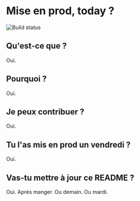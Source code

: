 # Mise en prod, today ?
![Build status](http://phpci.poni.fr/build-status/image/1)

## Qu'est-ce que ?

Oui.

## Pourquoi ?

Oui.

## Je peux contribuer ? 

Oui.

## Tu l'as mis en prod un vendredi ?

Oui.


## Vas-tu mettre à jour ce README ?

Oui.
Après manger. Ou demain. Ou mardi.
